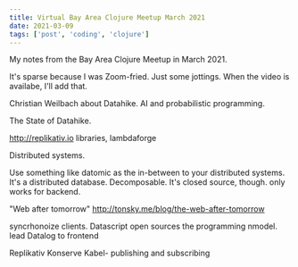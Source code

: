```yaml
---
title: Virtual Bay Area Clojure Meetup March 2021
date: 2021-03-09
tags: ['post', 'coding', 'clojure']
---
```

My notes from the Bay Area Clojure Meetup in March 2021.

It's sparse because I was Zoom-fried. Just some jottings. When the video is availabe, I'll add that.

Christian Weilbach about Datahike. AI and probabilistic programming.

The State of Datahike.

http://replikativ.io libraries, lambdaforge

Distributed systems.

Use something like datomic as the in-between to your distributed systems. It's a distributed database.
Decomposable. It's closed source, though. only works for backend. 

"Web after tomorrow" http://tonsky.me/blog/the-web-after-tomorrow

syncrhonoize clients. Datascript open sources the programming nmodel.  lead Datalog to frontend

Replikativ
Konserve
Kabel- publishing and subscribing
